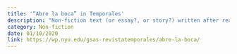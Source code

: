 ```yaml
---
title: '“Abre la boca” in Temporales'
description: "Non-fiction text (or essay?, or story?) written after reading Clarice Lispector and published in the magazine Temporales (from the MFA in Creative Writing in Spanish at NYU). “I only came to do this experiment for one reason: it's because I read that story, I'm talking about «The Egg and the Chicken», just so you know; but I read it wrong. What a sadness”."
category: Non-fiction
date: 01/10/2020
link: https://wp.nyu.edu/gsas-revistatemporales/abre-la-boca/
---
```

